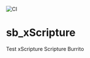 ![CI](https://github.com/bible-technology/sb_xScripture/workflows/CI/badge.svg?branch=master)


# sb_xScripture
Test xScripture Scripture Burrito
